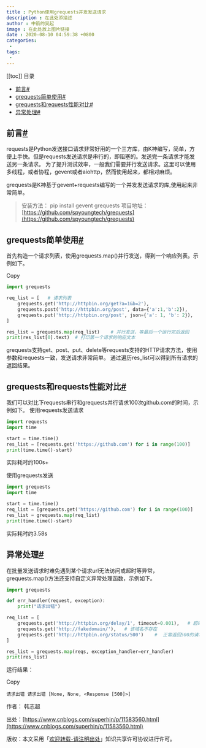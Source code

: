 ```yaml
---
title : Python使用grequests并发发送请求
description : 在此处添描述
author : 中箭的吴起
image : 在此处放上图片链接
date : 2020-08-10 04:59:38 +0800
categories:
 -
tags:
 -
---
```

[[toc]]
目录

- [前言#](#前言)
- [grequests简单使用#](#grequests简单使用)
- [grequests和requests性能对比#](#grequests和requests性能对比)
- [异常处理#](#异常处理)

## 前言[#](#3444940850)

requests是Python发送接口请求非常好用的一个三方库，由K神编写，简单，方便上手快。但是requests发送请求是串行的，即阻塞的。发送完一条请求才能发送另一条请求。
为了提升测试效率，一般我们需要并行发送请求。这里可以使用多线程，或者协程，gevent或者aiohttp，然而使用起来，都相对麻烦。

grequests是K神基于gevent+requests编写的一个并发发送请求的库,使用起来非常简单。

> 安装方法： pip install gevent grequests
> 项目地址： [https://github.com/spyoungtech/grequests](https://github.com/spyoungtech/grequests)

## grequests简单使用[#](#3684158094)

首先构造一个请求列表，使用grequests.map()并行发送，得到一个响应列表。示例如下。

Copy

```py
import grequests

req_list = [   # 请求列表
    grequests.get('http://httpbin.org/get?a=1&b=2'),
    grequests.post('http://httpbin.org/post', data={'a':1,'b':2}),
    grequests.put('http://httpbin.org/post', json={'a': 1, 'b': 2}),
]

res_list = grequests.map(req_list)    # 并行发送，等最后一个运行完后返回
print(res_list[0].text)  # 打印第一个请求的响应文本

```
grequests支持get、post、put、delete等requests支持的HTTP请求方法，使用参数和requests一致，发送请求非常简单。
通过遍历res\_list可以得到所有请求的返回结果。

## grequests和requests性能对比[#](#4138002197)

我们可以对比下requests串行和grequests并行请求100次github.com的时间，示例如下。
使用requests发送请求



```py
import requests
import time

start = time.time()
res_list = [requests.get('https://github.com') for i in range(100)]
print(time.time()-start)

```
实际耗时约100s+

使用grequests发送

```py
import grequests
import time

start = time.time()
req_list = [grequests.get('https://github.com') for i in range(100)]
res_list = grequests.map(req_list)
print(time.time()-start)

```
实际耗时约3.58s

## 异常处理[#](#2798716077)

在批量发送请求时难免遇到某个请求url无法访问或超时等异常，grequests.map()方法还支持自定义异常处理函数，示例如下。



```py
import grequests

def err_handler(request, exception):
    print("请求出错")

req_list = [
    grequests.get('http://httpbin.org/delay/1', timeout=0.001),   # 超时异常
    grequests.get('http://fakedomain/'),   # 该域名不存在
    grequests.get('http://httpbin.org/status/500')    #  正常返回500的请求
]

res_list = grequests.map(reqs, exception_handler=err_handler)
print(res_list)

```
运行结果：

Copy

`请求出错
请求出错
[None, None, <Response [500]>]`

作者： 韩志超

出处：[https://www.cnblogs.com/superhin/p/11583560.html](https://www.cnblogs.com/superhin/p/11583560.html)

版权：本文采用「[欢迎转载\-请注明出处](https://creativecommons.org/licenses/by-nc-sa/4.0/)」知识共享许可协议进行许可。